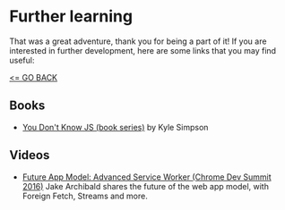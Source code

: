 # Further learning

That was a great adventure, thank you for being a part of it! If you are interested in further development, here are some links that you may find useful:

[<= GO BACK ](../README.md)

## Books

* [You Don't Know JS (book series)](https://github.com/getify/You-Dont-Know-JS) by Kyle Simpson

## Videos

* [Future App Model: Advanced Service Worker (Chrome Dev Summit 2016)](https://www.youtube.com/watch?v=J2dOTKBoTL4)
Jake Archibald shares the future of the web app model, with Foreign Fetch, Streams and more.
